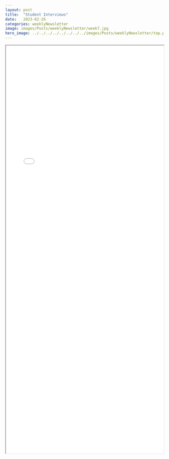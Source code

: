 ```yaml
---
layout: post
title:  "Student Interviews"
date:   2023-02-26
categories: weeklyNewsletter
image: images/Posts/weeklyNewsletter/week7.jpg
hero_image: ../../../../../../../../images/Posts/weeklyNewsletter/top.png
---
```



<iframe src="{{ site.baseurl }}/BroncoBulletin/The Broncobots Bulletin 7.pdf" width="100%" height="1300em">
    </iframe>
